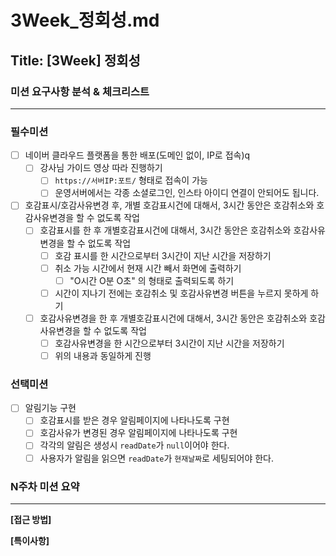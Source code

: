 # 3Week_정회성.md

## Title: [3Week] 정회성

### 미션 요구사항 분석 & 체크리스트

---
### 필수미션
- [ ] 네이버 클라우드 플랫폼을 통한 배포(도메인 없이, IP로 접속)q
  - [ ] 강사님 가이드 영상 따라 진행하기
    - [ ] ```https://서버IP:포트/``` 형태로 접속이 가능
    - [ ] 운영서버에서는 각종 소셜로그인, 인스타 아이디 연결이 안되어도 됩니다.
- [ ] 호감표시/호감사유변경 후, 개별 호감표시건에 대해서, 3시간 동안은 호감취소와 호감사유변경을 할 수 없도록 작업
  - [ ] 호감표시를 한 후 개별호감표시건에 대해서, 3시간 동안은 호감취소와 호감사유변경을 할 수 없도록 작업
    - [ ] 호감 표시를 한 시간으로부터 3시간이 지난 시간을 저장하기
    - [ ] 취소 가능 시간에서 현재 시간 빼서 화면에 출력하기
      - [ ] "O시간 O분 O초" 의 형태로 출력되도록 하기
    - [ ] 시간이 지나기 전에는 호감취소 및 호감사유변경 버튼을 누르지 못하게 하기 
  - [ ] 호감사유변경을 한 후 개별호감표시건에 대해서, 3시간 동안은 호감취소와 호감사유변경을 할 수 없도록 작업
    - [ ] 호감사유변경을 한 시간으로부터 3시간이 지난 시간을 저장하기
    - [ ] 위의 내용과 동일하게 진행
### 선택미션
- [ ] 알림기능 구현
  - [ ] 호감표시를 받은 경우 알림페이지에 나타나도록 구현
  - [ ] 호감사유가 변경된 경우 알림페이지에 나타나도록 구현
  - [ ] 각각의 알림은 생성시 ```readDate```가 ```null```이어야 한다.
  - [ ] 사용자가 알림을 읽으면 ```readDate```가 ```현재날짜```로 세팅되어야 한다.

### N주차 미션 요약

---

**[접근 방법]**

**[특이사항]**

